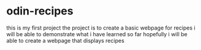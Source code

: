 # odin-recipes

this is my first project
the project is to create a basic webpage for recipes
i will be able to demonstrate what i have learned so far
hopefully i will be able to create a webpage that displays recipes